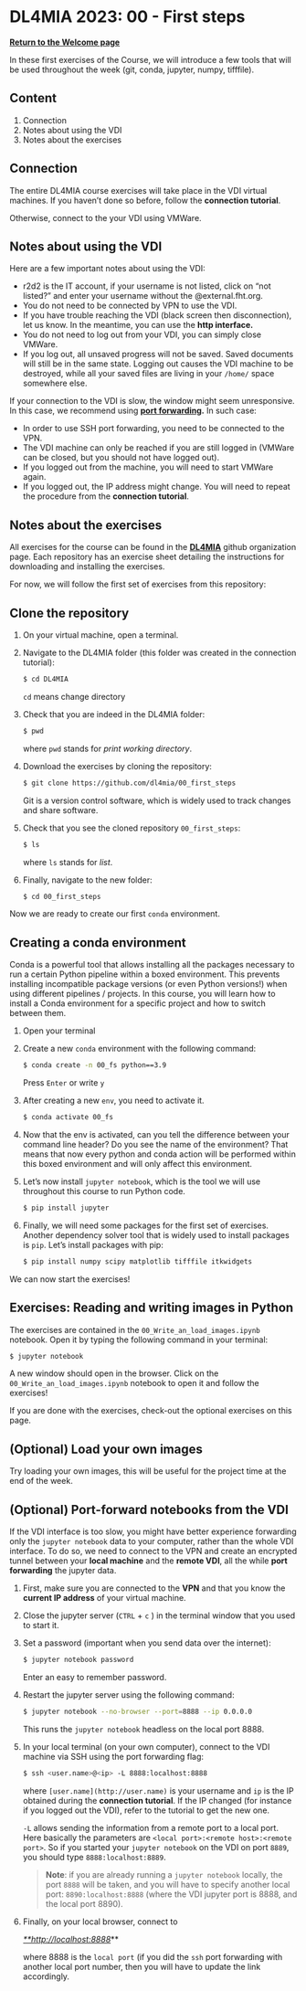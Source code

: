 # DL4MIA 2023: 00 - First steps

**[Return to the Welcome page](https://tinyurl.com/33y2b2hk)**

In these first exercises of the Course, we will introduce a few tools that will be used throughout the week (git, conda, jupyter, numpy, tifffile).

## Content

1. Connection
2. Notes about using the VDI
3. Notes about the exercises

## Connection

The entire DL4MIA course exercises will take place in the VDI virtual machines. If you haven’t done so before, follow the **connection tutorial**.

Otherwise, connect to the your VDI using VMWare.

## Notes about using the VDI

Here are a few important notes about using the VDI:

- r2d2 is the IT account, if your username is not listed, click on “not listed?” and enter your username without the @external.fht.org.
- You do not need to be connected by VPN to use the VDI.
- If you have trouble reaching the VDI (black screen then disconnection), let us know. In the meantime, you can use the **http interface.**
- You do not need to log out from your VDI, you can simply close VMWare.
- If you log out, all unsaved progress will not be saved. Saved documents will still be in the same state. Logging out causes the VDI machine to be destroyed, while all your saved files are living in your `/home/` space somewhere else.

If your connection to the VDI is slow, the window might seem unresponsive. In this case, we recommend using **[port forwarding](https://www.notion.so/DL4MIA-2023-00-First-steps-6cf90dfbd9a6419ab9772b695c0e001e?pvs=21).** In such case:

- In order to use SSH port forwarding, you need to be connected to the VPN.
- The VDI machine can only be reached if you are still logged in (VMWare can be closed, but you should not have logged out).
- If you logged out from the machine, you will need to start VMWare again.
- If you logged out, the IP address might change. You will need to repeat the procedure from the **connection tutorial**.

## Notes about the exercises

All exercises for the course can be found in the [**DL4MIA**](https://github.com/dl4mia) github organization page. Each repository has an exercise sheet detailing the instructions for downloading and installing the exercises.

For now, we will follow the first set of exercises from this repository:

## Clone the repository

1. On your virtual machine, open a terminal.
2. Navigate to the DL4MIA folder (this folder was created in the connection tutorial):
    
    ```bash
    $ cd DL4MIA
    ```
    
    `cd` means change directory
    
3. Check that you are indeed in the DL4MIA folder:
    
    ```bash
    $ pwd
    ```
    
    where `pwd` stands for *print working directory*.
    
4. Download the exercises by cloning the repository:
    
    ```bash
    $ git clone https://github.com/dl4mia/00_first_steps
    ```
    
    Git is a version control software, which is widely used to track changes and share software.
    
5. Check that you see the cloned repository `00_first_steps`:
    
    ```bash
    $ ls
    ```
    
    where `ls` stands for *list*.
    
6. Finally, navigate to the new folder:
    
    ```bash
    $ cd 00_first_steps
    ```
    

Now we are ready to create our first `conda` environment.

## Creating a conda environment

Conda is a powerful tool that allows installing all the packages necessary to run a certain Python pipeline within a boxed environment. This prevents installing incompatible package versions (or even Python versions!) when using different pipelines / projects. In this course, you will learn how to install a Conda environment for a specific project and how to switch between them.

1. Open your terminal
2. Create a new `conda` environment with the following command:
    
    ```bash
    $ conda create -n 00_fs python==3.9
    ```
    
    Press `Enter` or write `y`
    
3. After creating a new `env`, you need to activate it.
    
    ```bash
    $ conda activate 00_fs 
    ```
    
4. Now that the env is activated, can you tell the difference between your command line header? Do you see the name of the environment? That means that now every python and conda action will be performed within this boxed environment and will only affect this environment.
5. Let’s now install `jupyter notebook`, which is the tool we will use throughout this course to run Python code.
    
    ```bash
    $ pip install jupyter
    ```
    
6. Finally, we will need some packages for the first set of exercises. Another dependency solver tool that is widely used to install packages is `pip`. Let’s install packages with pip:
    
    ```bash
    $ pip install numpy scipy matplotlib tifffile itkwidgets
    ```
    

We can now start the exercises!

## Exercises: Reading and writing images in Python

The exercises are contained in the `00_Write_an_load_images.ipynb` notebook. Open it by typing the following command in your terminal:

```bash
$ jupyter notebook
```

A new window should open in the browser. Click on the `00_Write_an_load_images.ipynb` notebook to open it and follow the exercises!

If you are done with the exercises, check-out the optional exercises on this page.

## (Optional) Load your own images

Try loading your own images, this will be useful for the project time at the end of the week.

## (Optional) Port-forward notebooks from the VDI

If the VDI interface is too slow, you might have better experience forwarding only the `jupyter notebook` data to your computer, rather than the whole VDI interface. To do so, we need to connect to the VPN and create an encrypted tunnel between your **local machine** and the **remote VDI**, all the while **port forwarding** the jupyter data. 

1. First, make sure you are connected to the **VPN** and that you know the **current IP address** of your virtual machine.
2. Close the jupyter server (`CTRL` + `c` ) in the terminal window that you used to start it.
3. Set a password (important when you send data over the internet):
    
    ```bash
    $ jupyter notebook password
    ```
    
    Enter an easy to remember password.
    
4. Restart the jupyter server using the following command:
    
    ```bash
    $ jupyter notebook --no-browser --port=8888 --ip 0.0.0.0
    ```
    
    This runs the `jupyter notebook` headless on the local port 8888.
    
5. In your local terminal (on your own computer), connect to the VDI machine via SSH using the port forwarding flag:
    
    ```bash
    $ ssh <user.name>@<ip> -L 8888:localhost:8888
    ```
    
    where `[user.name](http://user.name)` is your username and `ip` is the IP obtained during the **connection tutorial**. If the IP changed (for instance if you logged out the VDI), refer to the tutorial to get the new one.
    
    `-L` allows sending the information from a remote port to a local port. Here basically the parameters are `<local port>:<remote host>:<remote port>`. So if you started your `jupyter notebook` on the VDI on port `8889`, you should type `8888:localhost:8889`. 
    
    > **Note**: if you are already running a `jupyter notebook` locally, the port `8888` will be taken, and you will have to specify another local port: `8890:localhost:8888` (where the VDI jupyter port is 8888, and the local port 8890).
    > 
    
6. Finally, on your local browser, connect to
    
    *[**http://localhost:8888](http://localhost:8888)*** 
    
    where 8888 is the `local port` (if you did the `ssh` port forwarding with another local port number, then you will have to update the link accordingly.
